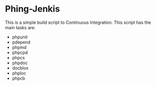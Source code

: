 Phing-Jenkis
============

This is a simple build script to Continuous Integration. This script has the main tasks are:
- phpunit
- pdepend
- phpmd
- phpcpd
- phpcs
- phpdoc
- docblox
- phploc
- phpcb
